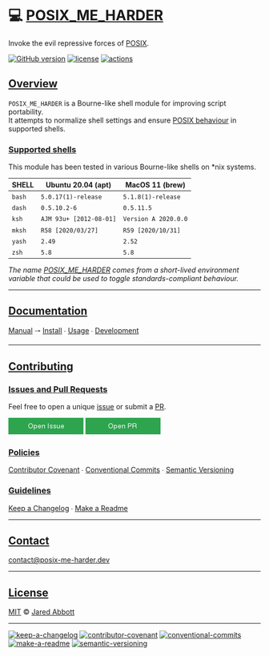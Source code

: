 # 💻 [POSIX_ME_HARDER](https://github.com/abbotto/posix-me-harder)

Invoke the evil repressive forces of [POSIX](docs/posix.md#what-is-posix).

[![GitHub version](https://badge.fury.io/gh/abbotto%2Fposix-me-harder.svg)](https://badge.fury.io/gh/abbotto%2Fposix-me-harder)
[![license](https://img.shields.io/badge/license-MIT-informational.svg)](./LICENSE)
[![actions](https://github.com/abbotto/posix-me-harder/actions/workflows/test.yaml/badge.svg)](https://github.com/abbotto/posix-me-harder/actions)

## [Overview](#overview)

`POSIX_ME_HARDER` is a Bourne-like shell module for improving script portability.  
It attempts to normalize shell settings and ensure [POSIX behaviour](https://pubs.opengroup.org/onlinepubs/9699919799/utilities/sh.html) in supported shells.

### [Supported shells](#supported-shells)

This module has been tested in various Bourne-like shells on \*nix systems.

| SHELL    | Ubuntu 20.04 (apt)      | MacOS 11 (brew)      |
| -------- | ----------------------- | -------------------- |
| `bash`   | `5.0.17(1)-release`     | `5.1.8(1)-release`   |
| `dash`   | `0.5.10.2-6`            | `0.5.11.5`           |
| `ksh`    | `AJM 93u+ [2012-08-01]` | `Version A 2020.0.0` |
| `mksh`   | `R58 [2020/03/27]`      | `R59 [2020/10/31]`   |
| `yash`   | `2.49`                  | `2.52`               |
| `zsh`    | `5.8`                   | `5.8`                |

*The name [POSIX_ME_HARDER](docs/posix.md#posix_me_harder) comes from a short-lived environment variable that could be used to toggle standards-compliant behaviour.*

---

## [Documentation](#documentation)

[Manual](docs/manual.md) 🠒
[Install](docs/manual.md#install) ∙
[Usage](docs/manual.md#usage) ∙
[Development](docs/manual.md#development)

---

## [Contributing](#contributing)

### [Issues and Pull Requests](#issues-and-pull-requests)

Feel free to open a unique [issue](https://docs.github.com/en/free-pro-team@latest/github/managing-your-work-on-github/about-issues) or submit a [PR](https://docs.github.com/en/free-pro-team@latest/github/collaborating-with-issues-and-pull-requests/about-pull-requests).

[![open-issue-button](docs/asset/image/open-issue-button.png)](https://github.com/abbotto/posix-me-harder/issues/new)
[![open-pr-button](docs/asset/image/open-pr-button.png)](https://github.com/abbotto/posix-me-harder/compare)

### [Policies](#policies)

[Contributor Covenant](docs/policies.md#contributor-covenant) ∙
[Conventional Commits](docs/policies.md#conventional-commits) ∙
[Semantic Versioning](docs/policies.md#semantic-versioning)

### [Guidelines](#guidelines)

[Keep a Changelog](docs/guidelines.md#keep-a-changelog) ∙
[Make a Readme](docs/guidelines.md#make-a-readme)

---

## [Contact](#contact)

[contact@posix-me-harder.dev](mailto:contact@posix-me-harder.dev)

---

## [License](#license)

[MIT](LICENSE) © [Jared Abbott](https://github.com/abbotto/)

---

[![keep-a-changelog](https://img.shields.io/badge/keep%20a%20changelog-1.0.0-informational)](./CHANGELOG.md)
[![contributor-covenant](https://img.shields.io/badge/contributor%20covenant-1.4.0-informational.svg)](./CHANGELOG.md)
[![conventional-commits](https://img.shields.io/badge/conventional%20commits-1.0.0-informational.svg)](https://conventionalcommits.org)
[![make-a-readme](https://img.shields.io/badge/make%20a%20readme-101-informational.svg)](https://www.makeareadme.com/#readme-101)
[![semantic-versioning](https://img.shields.io/badge/semantic%20versioning-2.0.0-informational.svg)](https://semver.org/)

